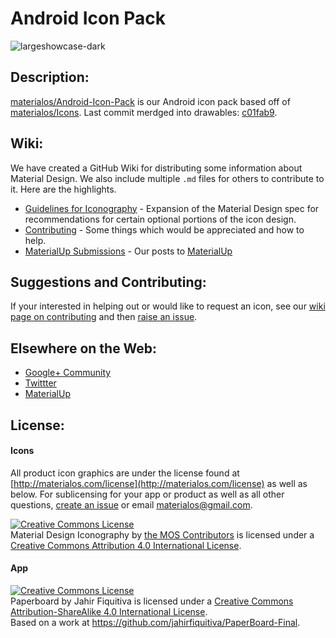 # Android Icon Pack
![largeshowcase-dark](https://cloud.githubusercontent.com/assets/5341898/9100839/4076791e-3b94-11e5-8dc3-f7e7f9f40549.png)

## Description:

[materialos/Android-Icon-Pack](https://github.com/materialos/Android-Icon-Pack) is our Android icon pack based off of [materialos/Icons](https://github.com/materialos/Icons). Last commit merdged into drawables: [c01fab9](https://github.com/materialos/Icons/commit/c01fab90791400d0cafdd0086baa21df7d0cdc31).

## Wiki:

We have created a GitHub Wiki for distributing some information about Material Design. We also include multiple `.md` files for others to contribute to it. Here are the highlights. 
* [Guidelines for Iconography](https://github.com/materialos/Icons/wiki/Guidelines) - Expansion of the Material Design spec for recommendations for certain optional portions of the icon design.
* [Contributing](https://github.com/materialos/Icons/wiki/Contributing) - Some things which would be appreciated and how to help.
* [MaterialUp Submissions](https://github.com/materialos/Icons/wiki/MaterialUp-Submissions) - Our posts to [MaterialUp](http://materialup.com)

## Suggestions and Contributing:

If your interested in helping out or would like to request an icon, see our [wiki page on contributing](https://github.com/materialos/Icons/wiki/Contributing) and then [raise an issue](https://github.com/materialos/Android-Icon-Pack/issues/new).

## Elsewhere on the Web:
* [Google+ Community](http://goo.gl/yaGBvL)
* [Twittter](https://twitter.com/materialos)
* [MaterialUp](http://www.materialup.com/materialos)

## License:
#### Icons
All product icon graphics are under the license found at [http://materialos.com/license](http://materialos.com/license) as well as below. For sublicensing for your app or product as well as all other questions, [create an issue](https://github.com/materialos/Icons/issues/new?title=[Licensing]%20My%20Question%20Here&body=Please%20leave%20us%20more%20information%20about%20your%20question%20here.) or email [materialos@gmail.com](mailto:materialos@gmail.com?Subject=Licensing%20Question).

<a rel="license" href="http://creativecommons.org/licenses/by/4.0/"><img alt="Creative Commons License" style="border-width:0" src="https://i.creativecommons.org/l/by/4.0/88x31.png" /></a><br /><span xmlns:dct="http://purl.org/dc/terms/" href="http://purl.org/dc/dcmitype/StillImage" property="dct:title" rel="dct:type">Material Design Iconography</span> by <a xmlns:cc="http://creativecommons.org/ns#" href="https://github.com/materialos/Icons" property="cc:attributionName" rel="cc:attributionURL">the MOS Contributors</a> is licensed under a <a rel="license" href="http://creativecommons.org/licenses/by/4.0/">Creative Commons Attribution 4.0 International License</a>.

#### App
<a rel="license" href="http://creativecommons.org/licenses/by-sa/4.0/"><img alt="Creative Commons License" style="border-width:0" src="https://i.creativecommons.org/l/by-sa/4.0/88x31.png" /></a><br /><span xmlns:dct="http://purl.org/dc/terms/" property="dct:title">Paperboard</span> by <span xmlns:cc="http://creativecommons.org/ns#" property="cc:attributionName">Jahir Fiquitiva</span> is licensed under a <a rel="license" href="http://creativecommons.org/licenses/by-sa/4.0/">Creative Commons Attribution-ShareAlike 4.0 International License</a>.<br />Based on a work at <a xmlns:dct="http://purl.org/dc/terms/" href="https://github.com/jahirfiquitiva/PaperBoard-Final" rel="dct:source">https://github.com/jahirfiquitiva/PaperBoard-Final</a>.
